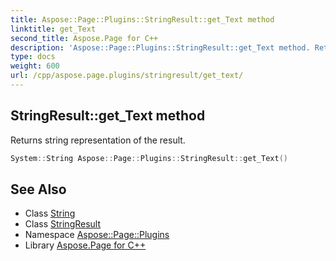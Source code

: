 ```yaml
---
title: Aspose::Page::Plugins::StringResult::get_Text method
linktitle: get_Text
second_title: Aspose.Page for C++
description: 'Aspose::Page::Plugins::StringResult::get_Text method. Returns string representation of the result in C++.'
type: docs
weight: 600
url: /cpp/aspose.page.plugins/stringresult/get_text/
---
```

## StringResult::get_Text method


Returns string representation of the result.

```cpp
System::String Aspose::Page::Plugins::StringResult::get_Text()
```

## See Also

* Class [String](../../../system/string/)
* Class [StringResult](../)
* Namespace [Aspose::Page::Plugins](../../)
* Library [Aspose.Page for C++](../../../)
